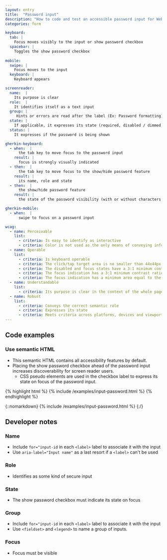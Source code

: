 ```yaml
---
layout: entry
title:  "Password input"
description: "How to code and test an accessible password input for Web"
categories: form

keyboard:
  tab: |
    Focus moves visibly to the input or show password checkbox
  spacebar: |
    Toggles the show password checkbox
      
mobile:
  swipe: |
    Focus moves to the input
  keyboard: |
    Keyboard appears

screenreader:
  name:  |
    Its purpose is clear
  role:  |
    It identifies itself as a text input
  group: |
     Hints or errors are read after the label (Ex: Password formatting)
  state: |
    If applicable, it expresses its state (required, disabled / dimmed / unavailable)
  status: |
    It expresses if the password is being shown

gherkin-keyboard: 
  - when:  |
      the tab key to move focus to the password input
    result: |
      focus is strongly visually indicated
  - then:  |
      the tab key to move focus to the show/hide password feature
    result: |
      its name, role and state
  - then:  |
      the show/hide password feature
    result: |
      the state of the password visibility (with or without characters entered)

gherkin-mobile:
  - when:  |
      swipe to focus on a password input

wcag:
  - name: Perceivable
    list:
      - criteria: Is easy to identify as interactive
      - criteria: Color is not used as the only means of conveying information
  - name: Operable
    list:
      - criteria: Is keyboard operable
      - criteria: The click/tap target area is no smaller than 44x44px
      - criteria: The disabled and focus states have a 3:1 minimum contrast ratio against default
      - criteria: The focus indication has a 3:1 minimum contrast ratio against adjacent elements
      - criteria: The focus indication has a minimum area equal to the width of the element and 2px in height
  - name: Understandable
    list:
      - criteria: Its purpose is clear in the context of the whole page
  - name: Robust
    list:
      - criteria: Conveys the correct semantic role 
      - criteria: Expresses its state
      - criteria: Meets criteria across platforms, devices and viewports
---
```


## Code examples

### Use semantic HTML

- This semantic HTML contains all accessibility features by default. 
- Placing the show password checkbox ahead of the password input increases discoverability for screen reader users.
  - CSS pseudo elements are used in the checkbox label to express its state on focus of the password input.

{% highlight html %}
{% include /examples/input-password.html %}
{% endhighlight %}

{::nomarkdown}
<example>
{% include /examples/input-password.html %}
</example>
{:/}

## Developer notes

### Name
- Include `for="input-id` in each `<label>` label to associate it with the input
- Use `aria-label="Input name"` as a last resort if a `<label>` can't be used

### Role
- Identifies as some kind of secure input

### State
- The show password checkbox must indicate its state on focus

### Group
- Include `for="input-id` in each `<label>` label to associate it with the input
- Use `<fieldset>` and `<legend>` to name a group of inputs.

### Focus
- Focus must be visible